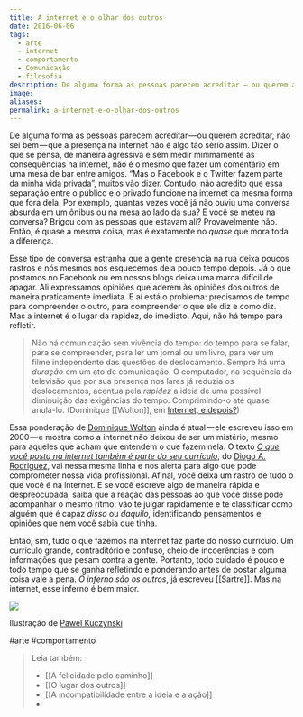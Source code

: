 ```yaml
---
title: A internet e o olhar dos outros
date: 2016-06-06
tags:
  - arte
  - internet
  - comportamento
  - Comunicação
  - filosofia
description: De alguma forma as pessoas parecem acreditar — ou querem acreditar, não sei bem — que a presença na internet não é algo tão sério assim…
image: 
aliases:
permalink: a-internet-e-o-olhar-dos-outros
---
```

De alguma forma as pessoas parecem acreditar — ou querem acreditar, não sei bem — que a presença na internet não é algo tão sério assim. Dizer o que se pensa, de maneira agressiva e sem medir minimamente as consequências na internet, não é o mesmo que fazer um comentário em uma mesa de bar entre amigos. “Mas o Facebook e o Twitter fazem parte da minha vida privada”, muitos vão dizer. Contudo, não acredito que essa separação entre o público e o privado funcione na internet da mesma forma que fora dela. Por exemplo, quantas vezes você já não ouviu uma conversa absurda em um ônibus ou na mesa ao lado da sua? E você se meteu na conversa? Brigou com as pessoas que estavam ali? Provavelmente não. Então, é quase a mesma coisa, mas é exatamente no _quase_ que mora toda a diferença.

Esse tipo de conversa estranha que a gente presencia na rua deixa poucos rastros e nós mesmos nos esquecemos dela pouco tempo depois. Já o que postamos no Facebook ou em nossos blogs deixa uma marca difícil de apagar. Ali expressamos opiniões que aderem às opiniões dos outros de maneira praticamente imediata. E aí está o problema: precisamos de tempo para compreender o outro, para compreender o que ele diz e como diz. Mas a internet é o lugar da rapidez, do imediato. Aqui, não há tempo para refletir.

> Não há comunicação sem vivência do tempo: do tempo para se falar, para se compreender, para ler um jornal ou um livro, para ver um filme independente das questões de deslocamento. Sempre há uma _duração_ em um ato de comunicação. O computador, na sequência da televisão que por sua presença nos lares já reduzia os deslocamentos, acentua pela _rapidez_ a ideia de uma possível diminuição das exigências do tempo. Comprimindo-o até quase anulá-lo. (Dominique [[Wolton]], em [Internet, e depois?](http://www.amazon.com.br/gp/product/852050339X/ref=as_li_tl?ie=UTF8&camp=1789&creative=9325&creativeASIN=852050339X&linkCode=as2&tag=marcramo-20&linkId=GTFP2OGO2I7W3PEM))

Essa ponderação de [Dominique Wolton](https://fr.wikipedia.org/wiki/Dominique_Wolton) ainda é atual — ele escreveu isso em 2000 — e mostra como a internet não deixou de ser um mistério, mesmo para aqueles que acham que entendem o que fazem nela. O texto [_O que você posta na internet também é parte do seu currículo_](https://medium.com/p/d9b8923a9970 "https://medium.com/p/d9b8923a9970"), do [Diogo A. Rodriguez](https://medium.com/u/9db3264826), vai nessa mesma linha e nos alerta para algo que pode comprometer nossa vida profissional. Afinal, você deixa um rastro de tudo o que você é na internet. E se você escreve algo de maneira rápida e despreocupada, saiba que a reação das pessoas ao que você disse pode acompanhar o mesmo ritmo: vão te julgar rapidamente e te classificar como alguém que é capaz _disso_ ou _daquilo,_ identificando pensamentos e opiniões que nem você sabia que tinha.

Então, sim, tudo o que fazemos na internet faz parte do nosso currículo. Um currículo grande, contraditório e confuso, cheio de incoerências e com informações que pesam contra a gente. Portanto, todo cuidado é pouco e todo tempo que se ganha refletindo e ponderando antes de postar alguma coisa vale a pena. _O inferno são os outros_, já escreveu [[Sartre]]. Mas na internet, esse inferno é bem maior.

<img src="/assets/img/a-internet-e-o-olhar-dos outros-medium.jpeg">

Ilustração de [Pawel Kuczynski](https://www.facebook.com/Pawel-Kuczynski-222849284410325/?fref=nf)


#arte #comportamento

> Leia também:
> - [[A felicidade pelo caminho]]
> - [[O lugar dos outros]]
> - [[A incompatibilidade entre a ideia e a ação]]
> -
